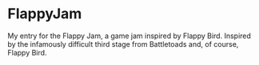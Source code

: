# FlappyJam
My entry for the Flappy Jam, a game jam inspired by Flappy Bird.
Inspired by the infamously difficult third stage from Battletoads and, of course, Flappy Bird.
